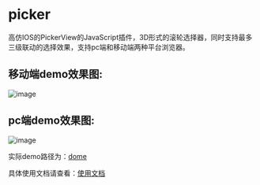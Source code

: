 # picker
高仿IOS的PickerView的JavaScript插件，3D形式的滚轮选择器，同时支持最多三级联动的选择效果，支持pc端和移动端两种平台浏览器。

移动端demo效果图:
-
![image](https://github.com/laden666666/picker/blob/master/doc/images/mobileDemo.gif)

pc端demo效果图:
-
![image](https://github.com/laden666666/picker/blob/master/doc/images/pcDemo.gif)

实际demo路径为：[dome](https://github.com/laden666666)

具体使用文档请查看：[使用文档](https://github.com/laden666666)